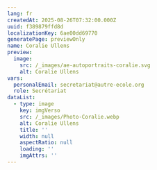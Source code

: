 ```yaml
---
lang: fr
createdAt: 2025-08-26T07:32:00.000Z
uuid: f389879ffd8d
localizationKey: 6ae00dd69770
generatePage: previewOnly
name: Coralie Ullens
preview:
  image:
    src: /_images/ae-autoportraits-coralie.svg
    alt: Coralie Ullens
vars:
  personalEmail: secretariat@autre-ecole.org
  role: Secrétariat
dataList:
  - type: image
    key: imgVerso
    src: /_images/Photo-Coralie.webp
    alt: Coralie Ullens
    title: ''
    width: null
    aspectRatio: null
    loading: ''
    imgAttrs: ''
---
```


